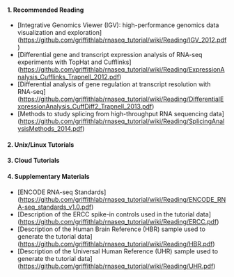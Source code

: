 #### 1. Recommended Reading

- [Integrative Genomics Viewer (IGV): high-performance genomics data visualization and exploration] (https://github.com/griffithlab/rnaseq_tutorial/wiki/Reading/IGV_2012.pdf)
- [Differential gene and transcript expression analysis of RNA-seq experiments with TopHat and Cufflinks] (https://github.com/griffithlab/rnaseq_tutorial/wiki/Reading/ExpressionAnalysis_Cufflinks_Trapnell_2012.pdf)
- [Differential analysis of gene regulation at transcript resolution with RNA-seq] (https://github.com/griffithlab/rnaseq_tutorial/wiki/Reading/DifferentialExpressionAnalysis_CuffDiff2_Trapnell_2013.pdf)
- [Methods to study splicing from high-throughput RNA sequencing data] (https://github.com/griffithlab/rnaseq_tutorial/wiki/Reading/SplicingAnalysisMethods_2014.pdf)

#### 2. Unix/Linux Tutorials

#### 3. Cloud Tutorials

#### 4. Supplementary Materials

- [ENCODE RNA-seq Standards] (https://github.com/griffithlab/rnaseq_tutorial/wiki/Reading/ENCODE_RNA-seq_standards_v1.0.pdf)
- [Description of the ERCC spike-in controls used in the tutorial data] (https://github.com/griffithlab/rnaseq_tutorial/wiki/Reading/ERCC.pdf)
- [Description of the Human Brain Reference (HBR) sample used to generate the tutorial data] (https://github.com/griffithlab/rnaseq_tutorial/wiki/Reading/HBR.pdf)
- [Description of the Universal Human Reference (UHR) sample used to generate the tutorial data] (https://github.com/griffithlab/rnaseq_tutorial/wiki/Reading/UHR.pdf)




